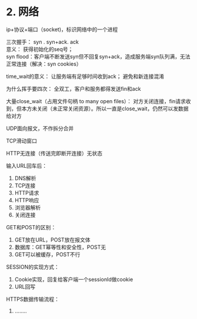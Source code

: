 # 2. 网络

ip+协议+端口（socket)，标识网络中的一个进程

三次握手：
syn . syn+ack.  ack  
意义：
获得初始化的seq号；  
syn flood：客户端不断发送syn但不回复syn+ack，造成服务端syn队列满，无法正常连接（解决：syn cookies）

time_wait的意义：
让服务端有足够时间收到ack；
避免和新连接混淆

为什么挥手要四次：
全双工，客户和服务都得发送fin和ack

大量close_wait（占用文件句柄 to many open files）：
对方关闭连接，fin请求收到，但本方未关闭（未正常关闭资源）。所以一直是close_wait，仍然可以发数据给对方

UDP面向报文，不作拆分合并

TCP滑动窗口

HTTP无连接（传送完即断开连接）无状态

输入URL回车后：
1. DNS解析
2. TCP连接
3. HTTP请求
4. HTTP响应
5. 浏览器解析
6. 关闭连接

GET和POST的区别：
1. GET放在URL，POST放在报文体
2. 数据库：GET幂等性和安全性，POST无
3. GET可以被缓存，POST不行

SESSION的实现方式：
1. Cookie实现，回复给客户端一个sessionId做cookie
2. URL回写

HTTPS数据传输流程：
1. ........







